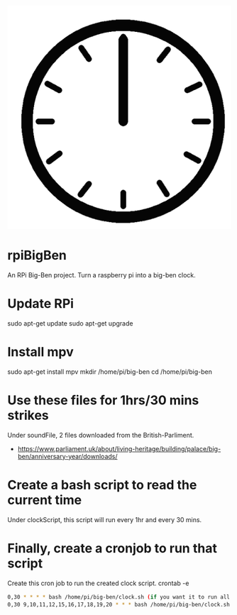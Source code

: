<p align="center">
    <img src="https://github.com/danistark1/rpiBigBen/blob/master/animatedClock.gif" />
</p>

# rpiBigBen
An RPi Big-Ben project. Turn a raspberry pi into a big-ben clock.

# Update RPi
sudo apt-get update
sudo apt-get upgrade

# Install mpv
sudo apt-get install mpv
mkdir /home/pi/big-ben
cd /home/pi/big-ben

# Use these files for 1hrs/30 mins strikes
Under soundFile, 2 files downloaded from the British-Parliment.
- https://www.parliament.uk/about/living-heritage/building/palace/big-ben/anniversary-year/downloads/

# Create a bash script to read the current time

Under clockScript, this script will run every 1hr and every 30 mins. 

# Finally, create a cronjob to run that script
Create this cron job to run the created clock script.
crontab -e
```bash
0,30 * * * * bash /home/pi/big-ben/clock.sh (if you want it to run all day)
0,30 9,10,11,12,15,16,17,18,19,20 * * * bash /home/pi/big-ben/clock.sh (certain hours of the day)
```
